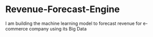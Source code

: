 # Revenue-Forecast-Engine
I am building the machine learning model to forecast revenue for e-commerce company using its Big Data
